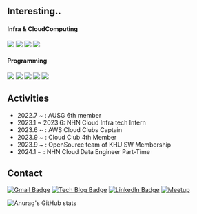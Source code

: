 <div>
  
  ## Interesting..
  
  #### Infra & CloudComputing
  <img src="https://img.shields.io/badge/Amazon AWS-232F3E?style=flat&logo=Amazon AWS&logoColor=white"/>
  <img src="https://img.shields.io/badge/Docker-2496ED?style=flat&logo=Docker&logoColor=white"/>
  <img src="https://img.shields.io/badge/Kubernetes-326CE5?style=flat&logo=Kubernetes&logoColor=white"/>
  <img src="https://img.shields.io/badge/Terraform-430098?style=flat&logo=Terraform&logoColor=white"/>
  
  #### Programming
  <img src="https://img.shields.io/badge/Spring-6DB33F?style=flat&logo=Spring&logoColor=white"/>
  <img src="https://img.shields.io/badge/Go-00ADD8?style=flat&logo=Go&logoColor=white"/>
  <img src="https://img.shields.io/badge/Vue-4FC08D?style=flat&logo=Vue.js&logoColor=white"/>
  <img src="https://img.shields.io/badge/Python-3776AB?style=flat&logo=python&logoColor=white"/>
  <img src="https://img.shields.io/badge/Flutter-02569B?style=flat&logo=Flutter&logoColor=white"/>
 
  ## Activities
  * 2022.7 ~ : AUSG 6th member
  * 2023.1 ~ 2023.6: NHN Cloud Infra tech Intern
  * 2023.6 ~ : AWS Cloud Clubs Captain
  * 2023.9 ~ : Cloud Club 4th Member
  * 2023.9 ~ : OpenSource team of KHU SW Membership
  * 2024.1 ~ : NHN Cloud Data Engineer Part-Time
  ## Contact
  [![Gmail Badge](https://img.shields.io/badge/Gmail-d14836?style=flat-&logo=Gmail&logoColor=white&link=mailto:sumink0903@gmail.com)](mailto:sumink0903@gmail.com)
   [![Tech Blog Badge](http://img.shields.io/badge/Blog-white?style=flat&logo=Tistory&logoColor=black&link=https://suminn0.tistory.com/)](https://suminn0.tistory.com/)
    [![LinkedIn Badge](http://img.shields.io/badge/LinkedIn-0A66C2?style=flat&logo=LinkedIn&logoColor=white&link=https://www.linkedin.com/in/Eeap/)](https://www.linkedin.com/in/Eeap/)
    [![Meetup](https://img.shields.io/badge/Meetup-f64363?style=flat&logo=meetup&logoColor=white&link=https://www.meetup.com/aws-cloud-club-in-south-korea/)](https://www.meetup.com/aws-cloud-club-in-south-korea/)
  <div>
    
![Anurag's GitHub stats](https://github-readme-stats.vercel.app/api?username=Eeap&&show_icons=true&theme=flag-india)
    
  </div>
</div>
<!---
Eeap/Eeap is a ✨ special ✨ repository because its `README.md` (this file) appears on your GitHub profile.
You can click the Preview link to take a look at your changes.
--->
